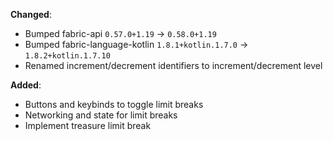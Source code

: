 **Changed**:
- Bumped fabric-api `0.57.0+1.19` -> `0.58.0+1.19`
- Bumped fabric-language-kotlin `1.8.1+kotlin.1.7.0` -> `1.8.2+kotlin.1.7.10`
- Renamed increment/decrement identifiers to increment/decrement level

**Added**:
- Buttons and keybinds to toggle limit breaks
- Networking and state for limit breaks
- Implement treasure limit break
